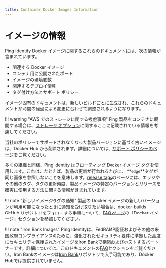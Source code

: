 ```yaml
---
title: Container Docker Images Information
---
```

<!--
# Image Information

These documents for Ping Identity Docker images include information on:

* Related Docker images
* Ports exposed for the containers
* Environment variables for the image
* Associated deployment information
* Tagging methodology and support policy

The image-specific documentation is generated from each new build ensuring these documents align with any changes over time.

!!! warning "Storage Considerations on AWS"
    When deploying Ping products in containers, please consider the information found [here on storage options](../reference/awsStorage.md).

Older images based on product versions that are no longer supported under our policy are removed from Docker Hub.  See the [support policy page](./imageSupport.md) for details.

As with many organizations, Ping Identity uses _floating_ Docker image tags. This practice means, for example, that the **`edge`** tag does not refer to the same image over time as product updates occur. The [release tags](./releaseTags.md) page has information on the `edge` and other tags, how often they are updated, and how to ensure the use of a particular version and release of a product image.

!!! note "Notification of new image tags"
    If you want to be notified when new versions of product Docker images are available, see the **Docker Images** section of the [FAQ page](../reference/faqs.md) for instructions on following the docker-builds GitHub repository.

!!! note "Iron Bank Images"
    For FedRAMP certification and other United States government compliance, Ping Identity partners to build and host highly-secured images at Iron Bank that are compliant with the increased security requirements.  More information is provided in the [FAQ](../reference/faqs.md) section of this documentation.  The Iron Bank images are available on the [Iron Bank](https://docs-ironbank.dso.mil/) repository and are not provided on Docker Hub.
-->

# イメージの情報

Ping Identity Docker イメージに関するこれらのドキュメントには、次の情報が含まれています。

* 関連する Docker イメージ
* コンテナ用に公開されたポート
* イメージの環境変数
* 関連するデプロイ情報
* タグ付け方法とサポート ポリシー

イメージ固有のドキュメントは、新しいビルドごとに生成され、これらのドキュメントが時間の経過による変更に合わせて調整されるようになります。

!!! warning "AWS でのストレージに関する考慮事項"
    Ping 製品をコンテナに展開する場合は、[ストレージ オプション](../reference/awsStorage.md)に関するここに記載されている情報を考慮してください。

当社のポリシーでサポートされなくなった製品バージョンに基づく古いイメージは、Docker Hub から削除されます。詳細については、[サポート ポリシーのページ](./imageSupport.md)をご覧ください。

多くの組織と同様、Ping Identity はフローティング Docker イメージ タグを使用します。これは、たとえば、製品の更新が行われるたびに、 **`edge`**タグが同じ画像を参照しないことを意味します。[release tags](./releaseTags.md)のページには、エッジやその他のタグ、タグの更新頻度、製品イメージの特定のバージョンとリリースを確実に使用する方法に関する情報が含まれています。

!!! note "新しいイメージタグの通知"
    製品の Docker イメージの新しいバージョンが利用可能になったときに通知を受け取りたい場合は、docker-builds GitHub リポジトリをフォローする手順について、[FAQ ページ](../reference/faqs.md)の「Docker イメージ」セクションを参照してください。

!!! note "Iron Bank Images"
    Ping Identityは、FedRAMP認証およびその他の米国政府コンプライアンスのために、強化されたセキュリティ要件に準拠した高度にセキュリティ保護されたイメージをIron Bankで構築およびホストするパートナーです。詳細については、このドキュメントの[FAQ](../reference/faqs.md)セクションをご覧ください。Iron Bankのイメージは[Iron Bank](https://docs-ironbank.dso.mil/)リポジトリで入手可能であり、Docker Hubでは提供されていません。
